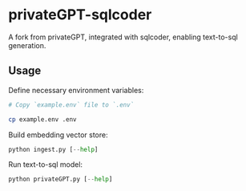 # privateGPT-sqlcoder

A fork from privateGPT, integrated with sqlcoder, enabling text-to-sql generation.

## Usage

Define necessary environment variables:

```bash
# Copy `example.env` file to `.env`

cp example.env .env
```

Build embedding vector store:

```python
python ingest.py [--help]
```

Run text-to-sql model:

```python
python privateGPT.py [--help]
```
